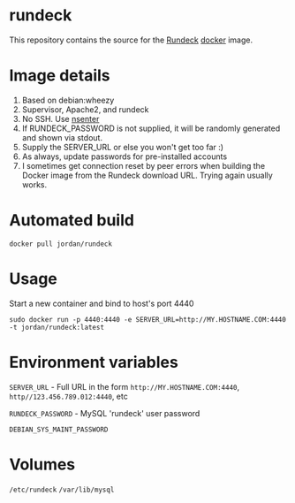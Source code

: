 rundeck
==============

This repository contains the source for the [Rundeck](http://rundeck.org/) [docker](https://docker.io) image.

# Image details

1. Based on debian:wheezy
1. Supervisor, Apache2, and rundeck
1. No SSH.  Use [nsenter](https://github.com/jpetazzo/nsenter)
1. If RUNDECK_PASSWORD is not supplied, it will be randomly generated and shown via stdout.
1. Supply the SERVER_URL or else you won't get too far :)
1. As always, update passwords for pre-installed accounts
1. I sometimes get connection reset by peer errors when building the Docker image from the Rundeck download URL.  Trying again usually works.


# Automated build

```docker pull jordan/rundeck```

# Usage
Start a new container and bind to host's port 4440

```sudo docker run -p 4440:4440 -e SERVER_URL=http://MY.HOSTNAME.COM:4440 -t jordan/rundeck:latest```

# Environment variables

```SERVER_URL``` - Full URL in the form ```http://MY.HOSTNAME.COM:4440```, ```http//123.456.789.012:4440```, etc

```RUNDECK_PASSWORD``` - MySQL 'rundeck' user password

```DEBIAN_SYS_MAINT_PASSWORD```

# Volumes


```/etc/rundeck```
```/var/lib/mysql```
